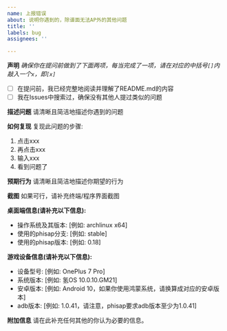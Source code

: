 ```yaml
---
name: 上报错误
about: 说明你遇到的，除谱面无法AP外的其他问题
title: ''
labels: bug
assignees: ''

---
```


**声明**
_确保你在提问前做到了下面两项，每当完成了一项，请在对应的中括号`[]`内敲入一个`x`，即`[x]`_
- [ ] 在提问前，我已经完整地阅读并理解了README.md的内容
- [ ] 我在Issues中搜索过，确保没有其他人提过类似的问题

**描述问题**
请清晰且简洁地描述你遇到的问题

**如何复现**
复现此问题的步骤:
1. 点击xxx
2. 再点击xxx
3. 输入xxx
4. 看到问题了

**预期行为**
请清晰且简洁地描述你期望的行为

**截图**
如果可行，请补充终端/程序界面截图

**桌面端信息(请补充以下信息):**
 - 操作系统及其版本: [例如: archlinux x64]
 - 使用的phisap分支: [例如: stable]
 - 使用的phisap版本: [例如: 0.18]

**游戏设备信息(请补充以下信息):**
 - 设备型号: [例如: OnePlus 7 Pro]
 - 系统版本: [例如: 氢OS 10.0.10.GM21]
 - 安卓版本: [例如: Android 10，如果你使用鸿蒙系统，请换算成对应的安卓版本]
 - adb版本: [例如: 1.0.41，请注意，phisap要求adb版本至少为1.0.41]

**附加信息**
请在此补充任何其他的你认为必要的信息。
